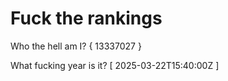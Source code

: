 # Fuck the rankings

Who the hell am I?
{ 13337027 }

What fucking year is it?
[ 2025-03-22T15:40:00Z ]
